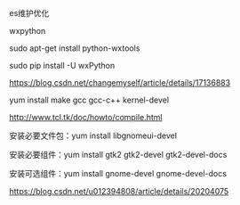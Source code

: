 es维护优化

wxpython 

sudo apt-get install python-wxtools

sudo pip install -U wxPython



https://blog.csdn.net/changemyself/article/details/17136883



yum install make gcc gcc-c++ kernel-devel



http://www.tcl.tk/doc/howto/compile.html

安装必要文件包：yum install libgnomeui-devel

安装必要组件：yum install gtk2 gtk2-devel gtk2-devel-docs

安装可选组件：yum install gnome-devel gnome-devel-docs

https://blog.csdn.net/u012394808/article/details/20204075